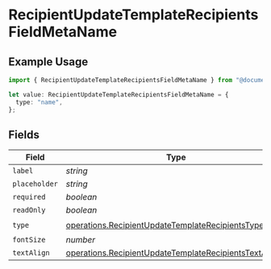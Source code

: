 # RecipientUpdateTemplateRecipientsFieldMetaName

## Example Usage

```typescript
import { RecipientUpdateTemplateRecipientsFieldMetaName } from "@documenso/sdk-typescript/models/operations";

let value: RecipientUpdateTemplateRecipientsFieldMetaName = {
  type: "name",
};
```

## Fields

| Field                                                                                                                            | Type                                                                                                                             | Required                                                                                                                         | Description                                                                                                                      |
| -------------------------------------------------------------------------------------------------------------------------------- | -------------------------------------------------------------------------------------------------------------------------------- | -------------------------------------------------------------------------------------------------------------------------------- | -------------------------------------------------------------------------------------------------------------------------------- |
| `label`                                                                                                                          | *string*                                                                                                                         | :heavy_minus_sign:                                                                                                               | N/A                                                                                                                              |
| `placeholder`                                                                                                                    | *string*                                                                                                                         | :heavy_minus_sign:                                                                                                               | N/A                                                                                                                              |
| `required`                                                                                                                       | *boolean*                                                                                                                        | :heavy_minus_sign:                                                                                                               | N/A                                                                                                                              |
| `readOnly`                                                                                                                       | *boolean*                                                                                                                        | :heavy_minus_sign:                                                                                                               | N/A                                                                                                                              |
| `type`                                                                                                                           | [operations.RecipientUpdateTemplateRecipientsTypeName](../../models/operations/recipientupdatetemplaterecipientstypename.md)     | :heavy_check_mark:                                                                                                               | N/A                                                                                                                              |
| `fontSize`                                                                                                                       | *number*                                                                                                                         | :heavy_minus_sign:                                                                                                               | N/A                                                                                                                              |
| `textAlign`                                                                                                                      | [operations.RecipientUpdateTemplateRecipientsTextAlign2](../../models/operations/recipientupdatetemplaterecipientstextalign2.md) | :heavy_minus_sign:                                                                                                               | N/A                                                                                                                              |